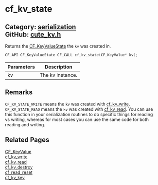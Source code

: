 [](../header.md ':include')

# cf_kv_state

Category: [serialization](/api_reference?id=serialization)  
GitHub: [cute_kv.h](https://github.com/RandyGaul/cute_framework/blob/master/include/cute_kv.h)  
---

Returns the [CF_KeyValueState](/serialization/cf_keyvaluestate.md) the `kv` was created in.

```cpp
CF_API CF_KeyValueState CF_CALL cf_kv_state(CF_KeyValue* kv);
```

Parameters | Description
--- | ---
kv | The kv instance.

## Remarks

`CF_KV_STATE_WRITE` means the `kv` was created with [cf_kv_write](/serialization/cf_kv_write.md). `CF_KV_STATE_READ` means the `kv` was created with [cf_kv_read](/serialization/cf_kv_read.md).
You can use this function in your serialization routines to do specific things for reading vs writing, whereas for most cases you
can use the same code for both reading and writing.

## Related Pages

[CF_KeyValue](/serialization/cf_keyvalue.md)  
[cf_kv_write](/serialization/cf_kv_write.md)  
[cf_kv_read](/serialization/cf_kv_read.md)  
[cf_kv_destroy](/serialization/cf_kv_destroy.md)  
[cf_read_reset](/serialization/cf_read_reset.md)  
[cf_kv_key](/serialization/cf_kv_key.md)  
